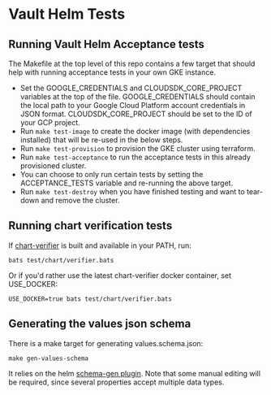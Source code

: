 # Vault Helm Tests

## Running Vault Helm Acceptance tests

The Makefile at the top level of this repo contains a few target that should help with running acceptance tests in your own GKE instance.

* Set the GOOGLE_CREDENTIALS and CLOUDSDK_CORE_PROJECT variables at the top of the file. GOOGLE_CREDENTIALS should contain the local path to your Google Cloud Platform account credentials in JSON format. CLOUDSDK_CORE_PROJECT should be set to the ID of your GCP project.
* Run `make test-image` to create the docker image (with dependencies installed) that will be re-used in the below steps.
* Run `make test-provision` to provision the GKE cluster using terraform.
* Run `make test-acceptance` to run the acceptance tests in this already provisioned cluster.
* You can choose to only run certain tests by setting the ACCEPTANCE_TESTS variable and re-running the above target.
* Run `make test-destroy` when you have finished testing and want to tear-down and remove the cluster.

## Running chart verification tests

If [chart-verifier](https://github.com/redhat-certification/chart-verifier) is built and available in your PATH, run:

    bats test/chart/verifier.bats

Or if you'd rather use the latest chart-verifier docker container, set
USE_DOCKER:

    USE_DOCKER=true bats test/chart/verifier.bats

## Generating the values json schema

There is a make target for generating values.schema.json:

    make gen-values-schema

It relies on the helm [schema-gen plugin][schema-gen]. Note that some manual
editing will be required, since several properties accept multiple data types.

[schema-gen]: https://github.com/karuppiah7890/helm-schema-gen
